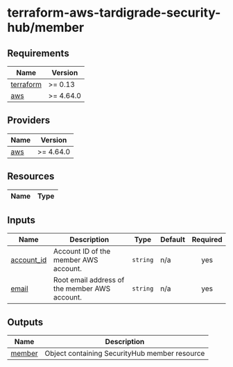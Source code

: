 # terraform-aws-tardigrade-security-hub/member

<!-- BEGIN TFDOCS -->
## Requirements

| Name | Version |
|------|---------|
| <a name="requirement_terraform"></a> [terraform](#requirement\_terraform) | >= 0.13 |
| <a name="requirement_aws"></a> [aws](#requirement\_aws) | >= 4.64.0 |

## Providers

| Name | Version |
|------|---------|
| <a name="provider_aws"></a> [aws](#provider\_aws) | >= 4.64.0 |

## Resources

| Name | Type |
|------|------|

## Inputs

| Name | Description | Type | Default | Required |
|------|-------------|------|---------|:--------:|
| <a name="input_account_id"></a> [account\_id](#input\_account\_id) | Account ID of the member AWS account. | `string` | n/a | yes |
| <a name="input_email"></a> [email](#input\_email) | Root email address of the member AWS account. | `string` | n/a | yes |

## Outputs

| Name | Description |
|------|-------------|
| <a name="output_member"></a> [member](#output\_member) | Object containing SecurityHub member resource |

<!-- END TFDOCS -->
